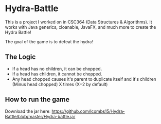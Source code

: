 # Hydra-Battle

This is a project I worked on in CSC364 (Data Structures & Algorithms). It works with Java generics, cloanable, JavaFX, and much more to create the Hydra Battle!

The goal of the game is to defeat the hydra!

## The Logic

* If a head has no children, it can be chopped.
* If a head has children, it cannot be chopped.
* Any head chopped causes it's parent to duplicate itself and it's children (Minus head chopped) X times (X=2 by default)

## How to run the game
Download the jar here: <a href="https://github.com/lcombs15/Hydra-Battle/blob/master/Hydra-battle.jar">https://github.com/lcombs15/Hydra-Battle/blob/master/Hydra-battle.jar</a>
